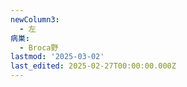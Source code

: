 ```yaml
---
newColumn3:
  - 左
病巣:
  - Broca野
lastmod: '2025-03-02'
last_edited: 2025-02-27T00:00:00.000Z
---
```



